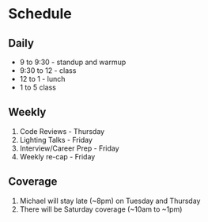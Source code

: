 # Schedule

## Daily

- 9 to 9:30 - standup and warmup
- 9:30 to 12 - class
- 12 to 1 - lunch
- 1 to 5 class

## Weekly

1. Code Reviews - Thursday
1. Lighting Talks - Friday
1. Interview/Career Prep - Friday
1. Weekly re-cap - Friday

## Coverage

1. Michael will stay late (~8pm) on Tuesday and Thursday
1. There will be Saturday coverage (~10am to ~1pm)
